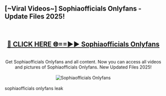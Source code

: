 <h2>[~Viral Videos~] Sophiaofficials Onlyfans - Update Files 2025!</h2>
<br>
<div align="center">
<h2><a href="https://betterlinks.top/A2PfLJ" rel="nofollow">🔴 CLICK HERE 🌐==►► Sophiaofficials Onlyfans</a></h2>
<br>
Get Sophiaofficials Onlyfans and all content. Now you can access all videos and pictures of Sophiaofficials Onlyfans. New Updated Files 2025!
<br>
<br>
<a href="https://betterlinks.top/A2PfLJ" rel="nofollow" data-target="animated-image.originalLink"><img src="https://i.ibb.co.com/WyWwxjT/player-gif2.gif" alt="Sophiaofficials Onlyfans" style="max-width: 100%; display: inline-block;" data-target="animated-image.originalImage"></a>
</div>
<br>
sophiaofficials onlyfans leak